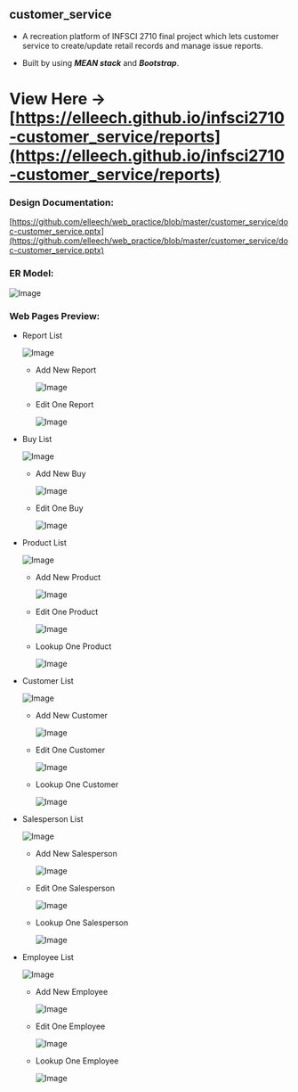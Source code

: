 ## customer_service

- A recreation platform of INFSCI 2710 final project which lets customer service to create/update retail records and manage issue reports.

- Built by using **_MEAN stack_** and **_Bootstrap_**.

# View Here -> [https://elleech.github.io/infsci2710-customer_service/reports](https://elleech.github.io/infsci2710-customer_service/reports)

### Design Documentation:

[https://github.com/elleech/web_practice/blob/master/customer_service/doc-customer_service.pptx](https://github.com/elleech/web_practice/blob/master/customer_service/doc-customer_service.pptx)

### ER Model:

![Image](_images/infsci2710-customer_service-00_ermodel.png)

### Web Pages Preview:

- Report List

  ![Image](_images/infsci2710-customer_service-01_reports.png)

  - Add New Report

    ![Image](_images/infsci2710-customer_service-01a_add.png)

  - Edit One Report

    ![Image](_images/infsci2710-customer_service-01b_edit.png)

- Buy List

  ![Image](_images/infsci2710-customer_service-02_buys.png)

  - Add New Buy

    ![Image](_images/infsci2710-customer_service-02a_add.png)

  - Edit One Buy

    ![Image](_images/infsci2710-customer_service-02b_edit.png)

- Product List

  ![Image](_images/infsci2710-customer_service-03_products.png)

  - Add New Product

    ![Image](_images/infsci2710-customer_service-03a_add.png)

  - Edit One Product

    ![Image](_images/infsci2710-customer_service-03b_edit.png)

  - Lookup One Product

    ![Image](_images/infsci2710-customer_service-03c_lookup.png)

- Customer List

  ![Image](_images/infsci2710-customer_service-04_customers.png)

  - Add New Customer

    ![Image](_images/infsci2710-customer_service-04a_add.png)

  - Edit One Customer

    ![Image](_images/infsci2710-customer_service-04b_edit.png)

  - Lookup One Customer

    ![Image](_images/infsci2710-customer_service-04c_lookup.png)

- Salesperson List

  ![Image](_images/infsci2710-customer_service-05_salespeople.png)

  - Add New Salesperson

    ![Image](_images/infsci2710-customer_service-05a_add.png)

  - Edit One Salesperson

    ![Image](_images/infsci2710-customer_service-05b_edit.png)

  - Lookup One Salesperson

    ![Image](_images/infsci2710-customer_service-05c_lookup.png)

- Employee List

  ![Image](_images/infsci2710-customer_service-06_employees.png)

  - Add New Employee

    ![Image](_images/infsci2710-customer_service-06a_add.png)

  - Edit One Employee

    ![Image](_images/infsci2710-customer_service-06b_edit.png)

  - Lookup One Employee

    ![Image](_images/infsci2710-customer_service-06c_lookup.png)
